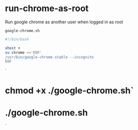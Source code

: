 # run-chrome-as-root
Run google chrome as another user when logged in as root


`google-chrome.sh`
```bash
#!/bin/bash

xhost +
su chrome <<'EOF'
/usr/bin/google-chrome-stable --incognito
EOF

```

`
# chmod +x ./google-chrome.sh`
# ./google-chrome.sh
`
